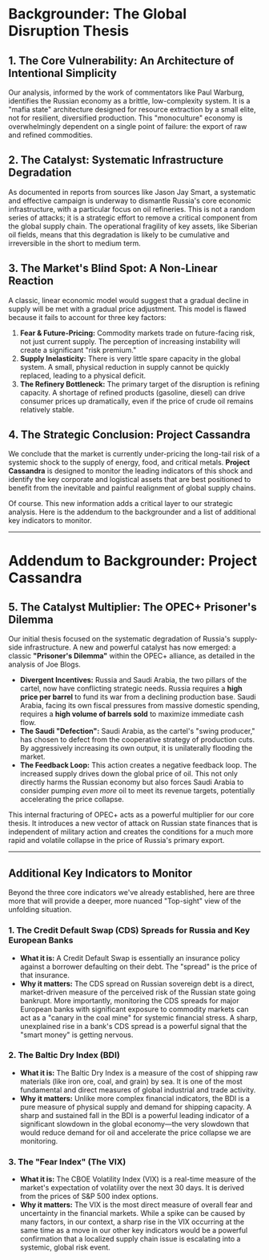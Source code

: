 # Backgrounder: The Global Disruption Thesis

## 1\. The Core Vulnerability: An Architecture of Intentional Simplicity

Our analysis, informed by the work of commentators like Paul Warburg, identifies the Russian economy as a brittle, low-complexity system. It is a "mafia state" architecture designed for resource extraction by a small elite, not for resilient, diversified production. This "monoculture" economy is overwhelmingly dependent on a single point of failure: the export of raw and refined commodities.

## 2\. The Catalyst: Systematic Infrastructure Degradation

As documented in reports from sources like Jason Jay Smart, a systematic and effective campaign is underway to dismantle Russia's core economic infrastructure, with a particular focus on oil refineries. This is not a random series of attacks; it is a strategic effort to remove a critical component from the global supply chain. The operational fragility of key assets, like Siberian oil fields, means that this degradation is likely to be cumulative and irreversible in the short to medium term.

## 3\. The Market's Blind Spot: A Non-Linear Reaction

A classic, linear economic model would suggest that a gradual decline in supply will be met with a gradual price adjustment. This model is flawed because it fails to account for three key factors:

1.  **Fear & Future-Pricing:** Commodity markets trade on future-facing risk, not just current supply. The perception of increasing instability will create a significant "risk premium."
2.  **Supply Inelasticity:** There is very little spare capacity in the global system. A small, physical reduction in supply cannot be quickly replaced, leading to a physical deficit.
3.  **The Refinery Bottleneck:** The primary target of the disruption is refining capacity. A shortage of refined products (gasoline, diesel) can drive consumer prices up dramatically, even if the price of crude oil remains relatively stable.

## 4\. The Strategic Conclusion: Project Cassandra

We conclude that the market is currently under-pricing the long-tail risk of a systemic shock to the supply of energy, food, and critical metals. **Project Cassandra** is designed to monitor the leading indicators of this shock and identify the key corporate and logistical assets that are best positioned to benefit from the inevitable and painful realignment of global supply chains.

Of course. This new information adds a critical layer to our strategic analysis. Here is the addendum to the backgrounder and a list of additional key indicators to monitor.

***
# Addendum to Backgrounder: Project Cassandra

## 5. The Catalyst Multiplier: The OPEC+ Prisoner's Dilemma

Our initial thesis focused on the systematic degradation of Russia's supply-side infrastructure. A new and powerful catalyst has now emerged: a classic **"Prisoner's Dilemma"** within the OPEC+ alliance, as detailed in the analysis of Joe Blogs.

* **Divergent Incentives:** Russia and Saudi Arabia, the two pillars of the cartel, now have conflicting strategic needs. Russia requires a **high price per barrel** to fund its war from a declining production base. Saudi Arabia, facing its own fiscal pressures from massive domestic spending, requires a **high volume of barrels sold** to maximize immediate cash flow.
* **The Saudi "Defection":** Saudi Arabia, as the cartel's "swing producer," has chosen to defect from the cooperative strategy of production cuts. By aggressively increasing its own output, it is unilaterally flooding the market.
* **The Feedback Loop:** This action creates a negative feedback loop. The increased supply drives down the global price of oil. This not only directly harms the Russian economy but also forces Saudi Arabia to consider pumping *even more* oil to meet its revenue targets, potentially accelerating the price collapse.

This internal fracturing of OPEC+ acts as a powerful multiplier for our core thesis. It introduces a new vector of attack on Russian state finances that is independent of military action and creates the conditions for a much more rapid and volatile collapse in the price of Russia's primary export.

***
## Additional Key Indicators to Monitor

Beyond the three core indicators we've already established, here are three more that will provide a deeper, more nuanced "Top-sight" view of the unfolding situation.

### 1. The Credit Default Swap (CDS) Spreads for Russia and Key European Banks

* **What it is:** A Credit Default Swap is essentially an insurance policy against a borrower defaulting on their debt. The "spread" is the price of that insurance.
* **Why it matters:** The CDS spread on Russian sovereign debt is a direct, market-driven measure of the perceived risk of the Russian state going bankrupt. More importantly, monitoring the CDS spreads for major European banks with significant exposure to commodity markets can act as a "canary in the coal mine" for systemic financial stress. A sharp, unexplained rise in a bank's CDS spread is a powerful signal that the "smart money" is getting nervous.

### 2. The Baltic Dry Index (BDI)

* **What it is:** The Baltic Dry Index is a measure of the cost of shipping raw materials (like iron ore, coal, and grain) by sea. It is one of the most fundamental and direct measures of global industrial and trade activity.
* **Why it matters:** Unlike more complex financial indicators, the BDI is a pure measure of physical supply and demand for shipping capacity. A sharp and sustained fall in the BDI is a powerful leading indicator of a significant slowdown in the global economy—the very slowdown that would reduce demand for oil and accelerate the price collapse we are monitoring.

### 3. The "Fear Index" (The VIX)

* **What it is:** The CBOE Volatility Index (VIX) is a real-time measure of the market's expectation of volatility over the next 30 days. It is derived from the prices of S&P 500 index options.
* **Why it matters:** The VIX is the most direct measure of overall fear and uncertainty in the financial markets. While a spike can be caused by many factors, in our context, a sharp rise in the VIX occurring at the same time as a move in our other key indicators would be a powerful confirmation that a localized supply chain issue is escalating into a systemic, global risk event.
